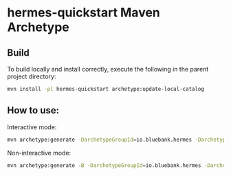 # hermes-quickstart Maven Archetype

## Build

To build locally and install correctly, execute the following in the parent project directory:

```bash
mvn install -pl hermes-quickstart archetype:update-local-catalog
```


## How to use:

Interactive mode:

```bash
mvn archetype:generate -DarchetypeGroupId=io.bluebank.hermes -DarchetypeArtifactId=hermes-quickstart 
```

Non-interactive mode:

```bash
mvn archetype:generate -B -DarchetypeGroupId=io.bluebank.hermes -DarchetypeArtifactId=hermes-quickstart -DgroupId=io.bluebank.play -DartifactId=myservice -Dversion=1.0-SNAPSHOT 
```